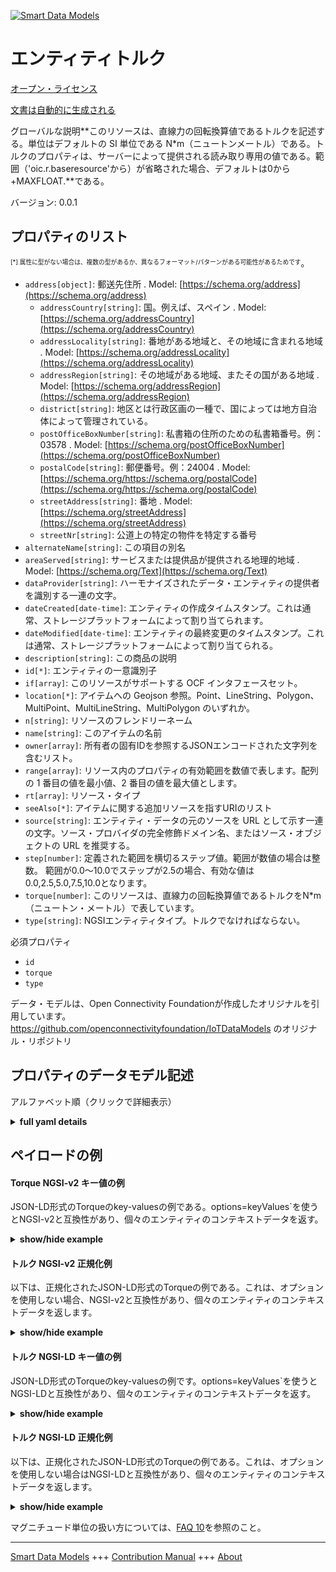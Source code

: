 <!-- 10-Header -->  
[![Smart Data Models](https://smartdatamodels.org/wp-content/uploads/2022/01/SmartDataModels_logo.png "Logo")](https://smartdatamodels.org)  
エンティティトルク  
=========<!-- /10-Header -->  
<!-- 15-License -->  
[オープン・ライセンス](https://github.com/smart-data-models//dataModel.OCF/blob/master/Torque/LICENSE.md)  
[文書は自動的に生成される](https://docs.google.com/presentation/d/e/2PACX-1vTs-Ng5dIAwkg91oTTUdt8ua7woBXhPnwavZ0FxgR8BsAI_Ek3C5q97Nd94HS8KhP-r_quD4H0fgyt3/pub?start=false&loop=false&delayms=3000#slide=id.gb715ace035_0_60)  
<!-- /15-License -->  
<!-- 20-Description -->  
グローバルな説明**このリソースは、直線力の回転換算値であるトルクを記述する。単位はデフォルトの SI 単位である N*m（ニュートンメートル）である。トルクのプロパティは、サーバーによって提供される読み取り専用の値である。範囲（'oic.r.baseresource'から）が省略された場合、デフォルトは0から+MAXFLOAT.**である。  
バージョン: 0.0.1  
<!-- /20-Description -->  
<!-- 30-PropertiesList -->  

## プロパティのリスト  

<sup><sub>[*] 属性に型がない場合は、複数の型があるか、異なるフォーマット/パターンがある可能性があるためです</sub></sup>。  
- `address[object]`: 郵送先住所  . Model: [https://schema.org/address](https://schema.org/address)	- `addressCountry[string]`: 国。例えば、スペイン  . Model: [https://schema.org/addressCountry](https://schema.org/addressCountry)  
	- `addressLocality[string]`: 番地がある地域と、その地域に含まれる地域  . Model: [https://schema.org/addressLocality](https://schema.org/addressLocality)  
	- `addressRegion[string]`: その地域がある地域、またその国がある地域  . Model: [https://schema.org/addressRegion](https://schema.org/addressRegion)  
	- `district[string]`: 地区とは行政区画の一種で、国によっては地方自治体によって管理されている。    
	- `postOfficeBoxNumber[string]`: 私書箱の住所のための私書箱番号。例：03578  . Model: [https://schema.org/postOfficeBoxNumber](https://schema.org/postOfficeBoxNumber)  
	- `postalCode[string]`: 郵便番号。例：24004  . Model: [https://schema.org/https://schema.org/postalCode](https://schema.org/https://schema.org/postalCode)  
	- `streetAddress[string]`: 番地  . Model: [https://schema.org/streetAddress](https://schema.org/streetAddress)  
	- `streetNr[string]`: 公道上の特定の物件を特定する番号    
- `alternateName[string]`: この項目の別名  - `areaServed[string]`: サービスまたは提供品が提供される地理的地域  . Model: [https://schema.org/Text](https://schema.org/Text)- `dataProvider[string]`: ハーモナイズされたデータ・エンティティの提供者を識別する一連の文字。  - `dateCreated[date-time]`: エンティティの作成タイムスタンプ。これは通常、ストレージプラットフォームによって割り当てられます。  - `dateModified[date-time]`: エンティティの最終変更のタイムスタンプ。これは通常、ストレージプラットフォームによって割り当てられる。  - `description[string]`: この商品の説明  - `id[*]`: エンティティの一意識別子  - `if[array]`: このリソースがサポートする OCF インタフェースセット。  - `location[*]`: アイテムへの Geojson 参照。Point、LineString、Polygon、MultiPoint、MultiLineString、MultiPolygon のいずれか。  - `n[string]`: リソースのフレンドリーネーム  - `name[string]`: このアイテムの名前  - `owner[array]`: 所有者の固有IDを参照するJSONエンコードされた文字列を含むリスト。  - `range[array]`: リソース内のプロパティの有効範囲を数値で表します。配列の 1 番目の値を最小値、2 番目の値を最大値とします。  - `rt[array]`: リソース・タイプ  - `seeAlso[*]`: アイテムに関する追加リソースを指すURIのリスト  - `source[string]`: エンティティ・データの元のソースを URL として示す一連の文字。ソース・プロバイダの完全修飾ドメイン名、またはソース・オブジェクトの URL を推奨する。  - `step[number]`: 定義された範囲を横切るステップ値。範囲が数値の場合は整数。  範囲が0.0～10.0でステップが2.5の場合、有効な値は0.0,2.5,5.0,7.5,10.0となります。  - `torque[number]`: このリソースは、直線力の回転換算値であるトルクをN*m（ニュートン・メートル）で表しています。  - `type[string]`: NGSIエンティティタイプ。トルクでなければならない。  <!-- /30-PropertiesList -->  
<!-- 35-RequiredProperties -->  
必須プロパティ  
- `id`  - `torque`  - `type`  <!-- /35-RequiredProperties -->  
<!-- 40-RequiredProperties -->  
データ・モデルは、Open Connectivity Foundationが作成したオリジナルを引用しています。https://github.com/openconnectivityfoundation/IoTDataModels のオリジナル・リポジトリ  
<!-- /40-RequiredProperties -->  
<!-- 50-DataModelHeader -->  
## プロパティのデータモデル記述  
アルファベット順（クリックで詳細表示）  
<!-- /50-DataModelHeader -->  
<!-- 60-ModelYaml -->  
<details><summary><strong>full yaml details</strong></summary>    
```yaml  
Torque:    
  description: 'This Resource describes the torque, which is the rotational equivalent of linear force. The unit, which is the default SI unit, is N*m (Newton metre). The torque Property is a read-only value that is provided by the server. When range (from ''oic.r.baseresource'') is omitted the default is 0 to +MAXFLOAT.'    
  properties:    
    address:    
      description: The mailing address    
      properties:    
        addressCountry:    
          description: 'The country. For example, Spain'    
          type: string    
          x-ngsi:    
            model: https://schema.org/addressCountry    
            type: Property    
        addressLocality:    
          description: 'The locality in which the street address is, and which is in the region'    
          type: string    
          x-ngsi:    
            model: https://schema.org/addressLocality    
            type: Property    
        addressRegion:    
          description: 'The region in which the locality is, and which is in the country'    
          type: string    
          x-ngsi:    
            model: https://schema.org/addressRegion    
            type: Property    
        district:    
          description: 'A district is a type of administrative division that, in some countries, is managed by the local government'    
          type: string    
          x-ngsi:    
            type: Property    
        postOfficeBoxNumber:    
          description: 'The post office box number for PO box addresses. For example, 03578'    
          type: string    
          x-ngsi:    
            model: https://schema.org/postOfficeBoxNumber    
            type: Property    
        postalCode:    
          description: 'The postal code. For example, 24004'    
          type: string    
          x-ngsi:    
            model: https://schema.org/https://schema.org/postalCode    
            type: Property    
        streetAddress:    
          description: The street address    
          type: string    
          x-ngsi:    
            model: https://schema.org/streetAddress    
            type: Property    
        streetNr:    
          description: Number identifying a specific property on a public street    
          type: string    
          x-ngsi:    
            type: Property    
      type: object    
      x-ngsi:    
        model: https://schema.org/address    
        type: Property    
    alternateName:    
      description: An alternative name for this item    
      type: string    
      x-ngsi:    
        type: Property    
    areaServed:    
      description: The geographic area where a service or offered item is provided    
      type: string    
      x-ngsi:    
        model: https://schema.org/Text    
        type: Property    
    dataProvider:    
      description: A sequence of characters identifying the provider of the harmonised data entity    
      type: string    
      x-ngsi:    
        type: Property    
    dateCreated:    
      description: Entity creation timestamp. This will usually be allocated by the storage platform    
      format: date-time    
      type: string    
      x-ngsi:    
        type: Property    
    dateModified:    
      description: Timestamp of the last modification of the entity. This will usually be allocated by the storage platform    
      format: date-time    
      type: string    
      x-ngsi:    
        type: Property    
    description:    
      description: A description of this item    
      type: string    
      x-ngsi:    
        type: Property    
    id:    
      anyOf:    
        - description: Identifier format of any NGSI entity    
          maxLength: 256    
          minLength: 1    
          pattern: ^[\w\-\.\{\}\$\+\*\[\]`|~^@!,:\\]+$    
          type: string    
          x-ngsi:    
            type: Property    
        - description: Identifier format of any NGSI entity    
          format: uri    
          type: string    
          x-ngsi:    
            type: Property    
      description: Unique identifier of the entity    
      x-ngsi:    
        type: Property    
    if:    
      description: The OCF Interface set supported by this Resource    
      items:    
        enum:    
          - oic.if.s    
          - oic.if.baseline    
        type: string    
      minItems: 1    
      readOnly: true    
      type: array    
      uniqueItems: true    
      x-ngsi:    
        type: Property    
    location:    
      description: 'Geojson reference to the item. It can be Point, LineString, Polygon, MultiPoint, MultiLineString or MultiPolygon'    
      oneOf:    
        - description: Geojson reference to the item. Point    
          properties:    
            bbox:    
              items:    
                type: number    
              minItems: 4    
              type: array    
            coordinates:    
              items:    
                type: number    
              minItems: 2    
              type: array    
            type:    
              enum:    
                - Point    
              type: string    
          required:    
            - type    
            - coordinates    
          title: GeoJSON Point    
          type: object    
          x-ngsi:    
            type: GeoProperty    
        - description: Geojson reference to the item. LineString    
          properties:    
            bbox:    
              items:    
                type: number    
              minItems: 4    
              type: array    
            coordinates:    
              items:    
                items:    
                  type: number    
                minItems: 2    
                type: array    
              minItems: 2    
              type: array    
            type:    
              enum:    
                - LineString    
              type: string    
          required:    
            - type    
            - coordinates    
          title: GeoJSON LineString    
          type: object    
          x-ngsi:    
            type: GeoProperty    
        - description: Geojson reference to the item. Polygon    
          properties:    
            bbox:    
              items:    
                type: number    
              minItems: 4    
              type: array    
            coordinates:    
              items:    
                items:    
                  items:    
                    type: number    
                  minItems: 2    
                  type: array    
                minItems: 4    
                type: array    
              type: array    
            type:    
              enum:    
                - Polygon    
              type: string    
          required:    
            - type    
            - coordinates    
          title: GeoJSON Polygon    
          type: object    
          x-ngsi:    
            type: GeoProperty    
        - description: Geojson reference to the item. MultiPoint    
          properties:    
            bbox:    
              items:    
                type: number    
              minItems: 4    
              type: array    
            coordinates:    
              items:    
                items:    
                  type: number    
                minItems: 2    
                type: array    
              type: array    
            type:    
              enum:    
                - MultiPoint    
              type: string    
          required:    
            - type    
            - coordinates    
          title: GeoJSON MultiPoint    
          type: object    
          x-ngsi:    
            type: GeoProperty    
        - description: Geojson reference to the item. MultiLineString    
          properties:    
            bbox:    
              items:    
                type: number    
              minItems: 4    
              type: array    
            coordinates:    
              items:    
                items:    
                  items:    
                    type: number    
                  minItems: 2    
                  type: array    
                minItems: 2    
                type: array    
              type: array    
            type:    
              enum:    
                - MultiLineString    
              type: string    
          required:    
            - type    
            - coordinates    
          title: GeoJSON MultiLineString    
          type: object    
          x-ngsi:    
            type: GeoProperty    
        - description: Geojson reference to the item. MultiLineString    
          properties:    
            bbox:    
              items:    
                type: number    
              minItems: 4    
              type: array    
            coordinates:    
              items:    
                items:    
                  items:    
                    items:    
                      type: number    
                    minItems: 2    
                    type: array    
                  minItems: 4    
                  type: array    
                type: array    
              type: array    
            type:    
              enum:    
                - MultiPolygon    
              type: string    
          required:    
            - type    
            - coordinates    
          title: GeoJSON MultiPolygon    
          type: object    
          x-ngsi:    
            type: GeoProperty    
      x-ngsi:    
        type: GeoProperty    
    n:    
      description: Friendly name of the Resource    
      maxLength: 64    
      readOnly: true    
      type: string    
      x-ngsi:    
        type: Property    
    name:    
      description: The name of this item    
      type: string    
      x-ngsi:    
        type: Property    
    owner:    
      description: A List containing a JSON encoded sequence of characters referencing the unique Ids of the owner(s)    
      items:    
        anyOf:    
          - description: Identifier format of any NGSI entity    
            maxLength: 256    
            minLength: 1    
            pattern: ^[\w\-\.\{\}\$\+\*\[\]`|~^@!,:\\]+$    
            type: string    
            x-ngsi:    
              type: Property    
          - description: Identifier format of any NGSI entity    
            format: uri    
            type: string    
            x-ngsi:    
              type: Property    
        description: Unique identifier of the entity    
        x-ngsi:    
          type: Property    
      type: array    
      x-ngsi:    
        type: Property    
    range:    
      description: 'The valid range for the Property in the Resource as a number. The first value in the array is the minimum value, the second value in the array is the maximum value'    
      items:    
        type: number    
      maxItems: 2    
      minItems: 2    
      readOnly: true    
      type: array    
      x-ngsi:    
        type: Property    
    rt:    
      description: The Resource Type    
      items:    
        enum:    
          - oic.r.torque    
        type: string    
      minItems: 1    
      readOnly: true    
      type: array    
      uniqueItems: true    
      x-ngsi:    
        type: Property    
    seeAlso:    
      description: list of uri pointing to additional resources about the item    
      oneOf:    
        - items:    
            format: uri    
            type: string    
          minItems: 1    
          type: array    
        - format: uri    
          type: string    
      x-ngsi:    
        type: Property    
    source:    
      description: 'A sequence of characters giving the original source of the entity data as a URL. Recommended to be the fully qualified domain name of the source provider, or the URL to the source object'    
      type: string    
      x-ngsi:    
        type: Property    
    step:    
      description: 'Step value across the defined range an integer when the range is a number.  This is the increment for valid values across the range; so if range is 0.0..10.0 and step is 2.5 then valid values are 0.0,2.5,5.0,7.5,10.0'    
      readOnly: true    
      type: number    
      x-ngsi:    
        type: Property    
    torque:    
      description: 'This Resource describes the torque, which is the rotational equivalent of linear force, in N*m (Newton metre)'    
      minimum: 0.0    
      readOnly: true    
      type: number    
      x-ngsi:    
        type: Property    
    type:    
      description: NGSI entity type. It has to be Torque    
      enum:    
        - Torque    
      type: string    
      x-ngsi:    
        type: Property    
  required:    
    - torque    
    - id    
    - type    
  type: object    
  x-derived-from: https://raw.githubusercontent.com/openconnectivityfoundation/IoTDataModels/master/Torque.swagger.json    
  x-disclaimer: 'Redistribution and use in source and binary forms, with or without modification, are permitted  provided that the license conditions are met. Copyleft (c) 2022 Contributors to Smart Data Models Program'    
  x-license-url: https://github.com/smart-data-models/dataModel.OCF/blob/master/Torque/LICENSE.md    
  x-model-schema: https://smart-data-models.github.io/dataModel.OCF/Torque/schema.json    
  x-model-tags: OCF    
  x-version: 0.0.1    
```  
</details>    
<!-- /60-ModelYaml -->  
<!-- 70-MiddleNotes -->  
<!-- /70-MiddleNotes -->  
<!-- 80-Examples -->  
## ペイロードの例  
#### Torque NGSI-v2 キー値の例  
JSON-LD形式のTorqueのkey-valuesの例である。options=keyValues`を使うとNGSI-v2と互換性があり、個々のエンティティのコンテキストデータを返す。  
<details><summary><strong>show/hide example</strong></summary>    
```json  
{  
    "id": "urn:ngsi-ld:Torque:id:GOML:64303921",  
    "dateCreated": "2007-03-08T15:05:03Z",  
    "dateModified": "1980-04-19T10:28:10Z",  
    "source": "Work chance image quite there many true follow.",  
    "name": "Along chance either six success on. At be than always different American address. Former claim chance prevent",  
    "alternateName": "Off question source. Wrong section town deal movemen",  
    "description": "Now four management energy stay significant his. Artist ",  
    "dataProvider": "Indi",  
    "owner": [  
        "urn:ngsi-ld:Torque:items:PYEA:60976701",  
        "urn:ngsi-ld:Torque:items:GMZY:09925185"  
    ],  
    "seeAlso": [  
        "urn:ngsi-ld:Torque:items:VWTJ:71097951"  
    ],  
    "location": {  
        "type": "Point",  
        "coordinates": [  
            -55.8794045,  
            28.115695  
        ]  
    },  
    "address": {  
        "streetAddress": "Million size country site. He couple ground place what top.",  
        "addressLocality": "Effo",  
        "addressRegion": "Recognize information figure box international not type. Indeed between similar safe. Social issue indicate. Try while reveal bad audience grow ahead.",  
        "addressCountry": "Act window standard audience. Debat",  
        "postalCode": "Cost both general where. Agreement decade friend which.",  
        "postOfficeBoxNumber": "Player contain year bill ok choose today. Source firm drug senior.",  
        "streetNr": "Information animal car after back available. Federal indicate unit opportunity fear great.",  
        "district": "Plan PM more heavy "  
    },  
    "areaServed": "Painting child reflect up control instead company. Futur",  
    "torque": 285.9,  
    "rt": [  
        "oic.r.torque"  
    ],  
    "n": "Interview carry build impr",  
    "if": [  
        "oic.if.baseline"  
    ],  
    "range": [  
        421.9,  
        523.8  
    ],  
    "step": 857.2,  
    "type": "Torque"  
}  
```  
</details>  
#### トルク NGSI-v2 正規化例  
以下は、正規化されたJSON-LD形式のTorqueの例である。これは、オプションを使用しない場合、NGSI-v2と互換性があり、個々のエンティティのコンテキストデータを返します。  
<details><summary><strong>show/hide example</strong></summary>    
```json  
{  
    "id": "urn:ngsi-ld:Torque:id:GOML:64303921",  
    "dateCreated": {  
        "type": "DateTime",  
        "value": "2007-03-08T15:05:03Z"  
    },  
    "dateModified": {  
        "type": "DateTime",  
        "value": "1980-04-19T10:28:10Z"  
    },  
    "source": {  
        "type": "Text",  
        "value": "Work chance image quite there many true follow."  
    },  
    "name": {  
        "type": "Text",  
        "value": "Along chance either six success on. At be than always different American address. Former claim chance prevent"  
    },  
    "alternateName": {  
        "type": "Text",  
        "value": "Off question source. Wrong section town deal movemen"  
    },  
    "description": {  
        "type": "Text",  
        "value": "Now four management energy stay significant his. Artist "  
    },  
    "dataProvider": {  
        "type": "Text",  
        "value": "Indi"  
    },  
    "owner": {  
        "type": "StructuredValue",  
        "value": [  
            "urn:ngsi-ld:Torque:items:PYEA:60976701",  
            "urn:ngsi-ld:Torque:items:GMZY:09925185"  
        ]  
    },  
    "seeAlso": {  
        "type": "StructuredValue",  
        "value": [  
            "urn:ngsi-ld:Torque:items:VWTJ:71097951"  
        ]  
    },  
    "location": {  
        "type": "geo:json",  
        "value": {  
            "type": "Point",  
            "coordinates": [  
                -55.8794045,  
                28.115695  
            ]  
        }  
    },  
    "address": {  
        "type": "StructuredValue",  
        "value": {  
            "streetAddress": "Million size country site. He couple ground place what top.",  
            "addressLocality": "Effo",  
            "addressRegion": "Recognize information figure box international not type. Indeed between similar safe. Social issue indicate. Try while reveal bad audience grow ahead.",  
            "addressCountry": "Act window standard audience. Debat",  
            "postalCode": "Cost both general where. Agreement decade friend which.",  
            "postOfficeBoxNumber": "Player contain year bill ok choose today. Source firm drug senior.",  
            "streetNr": "Information animal car after back available. Federal indicate unit opportunity fear great.",  
            "district": "Plan PM more heavy "  
        }  
    },  
    "areaServed": {  
        "type": "Text",  
        "value": "Painting child reflect up control instead company. Futur"  
    },  
    "torque": {  
        "type": "Number",  
        "value": 285.9  
    },  
    "rt": {  
        "type": "StructuredValue",  
        "value": [  
            "oic.r.torque"  
        ]  
    },  
    "n": {  
        "type": "Text",  
        "value": "Interview carry build impr"  
    },  
    "if": {  
        "type": "StructuredValue",  
        "value": [  
            "oic.if.baseline"  
        ]  
    },  
    "range": {  
        "type": "StructuredValue",  
        "value": [  
            421.9,  
            523.8  
        ]  
    },  
    "step": {  
        "type": "Number",  
        "value": 857.2  
    },  
    "type": "Torque"  
}  
```  
</details>  
#### トルク NGSI-LD キー値の例  
JSON-LD形式のTorqueのkey-valuesの例です。options=keyValues`を使うとNGSI-LDと互換性があり、個々のエンティティのコンテキストデータを返す。  
<details><summary><strong>show/hide example</strong></summary>    
```json  
{  
    "id": "urn:ngsi-ld:Torque:id:GOML:64303921",  
    "dateCreated": "2007-03-08T15:05:03Z",  
    "dateModified": "1980-04-19T10:28:10Z",  
    "source": "Work chance image quite there many true follow.",  
    "name": "Along chance either six success on. At be than always different American address. Former claim chance prevent",  
    "alternateName": "Off question source. Wrong section town deal movemen",  
    "description": "Now four management energy stay significant his. Artist ",  
    "dataProvider": "Indi",  
    "owner": [  
        "urn:ngsi-ld:Torque:items:PYEA:60976701",  
        "urn:ngsi-ld:Torque:items:GMZY:09925185"  
    ],  
    "seeAlso": [  
        "urn:ngsi-ld:Torque:items:VWTJ:71097951"  
    ],  
    "location": {  
        "type": "Point",  
        "coordinates": [  
            -55.8794045,  
            28.115695  
        ]  
    },  
    "address": {  
        "streetAddress": "Million size country site. He couple ground place what top.",  
        "addressLocality": "Effo",  
        "addressRegion": "Recognize information figure box international not type. Indeed between similar safe. Social issue indicate. Try while reveal bad audience grow ahead.",  
        "addressCountry": "Act window standard audience. Debat",  
        "postalCode": "Cost both general where. Agreement decade friend which.",  
        "postOfficeBoxNumber": "Player contain year bill ok choose today. Source firm drug senior.",  
        "streetNr": "Information animal car after back available. Federal indicate unit opportunity fear great.",  
        "district": "Plan PM more heavy "  
    },  
    "areaServed": "Painting child reflect up control instead company. Futur",  
    "torque": 285.9,  
    "rt": [  
        "oic.r.torque"  
    ],  
    "n": "Interview carry build impr",  
    "if": [  
        "oic.if.baseline"  
    ],  
    "range": [  
        421.9,  
        523.8  
    ],  
    "step": 857.2,  
    "type": "Torque",  
    "@context": [  
        "https://smartdatamodels.org/context.jsonld"  
    ]  
}  
```  
</details>  
#### トルク NGSI-LD 正規化例  
以下は、正規化されたJSON-LD形式のTorqueの例である。これは、オプションを使用しない場合はNGSI-LDと互換性があり、個々のエンティティのコンテキストデータを返します。  
<details><summary><strong>show/hide example</strong></summary>    
```json  
{  
    "id": "urn:ngsi-ld:Torque:id:GOML:64303921",  
    "dateCreated": {  
        "type": "Property",  
        "value": {  
            "@type": "DateTime",  
            "@value": "2007-03-08T15:05:03Z"  
        }  
    },  
    "dateModified": {  
        "type": "Property",  
        "value": {  
            "@type": "DateTime",  
            "@value": "1980-04-19T10:28:10Z"  
        }  
    },  
    "source": {  
        "type": "Property",  
        "value": "Work chance image quite there many true follow."  
    },  
    "name": {  
        "type": "Property",  
        "value": "Along chance either six success on. At be than always different American address. Former claim chance prevent"  
    },  
    "alternateName": {  
        "type": "Property",  
        "value": "Off question source. Wrong section town deal movemen"  
    },  
    "description": {  
        "type": "Property",  
        "value": "Now four management energy stay significant his. Artist "  
    },  
    "dataProvider": {  
        "type": "Property",  
        "value": "Indi"  
    },  
    "owner": {  
        "type": "Property",  
        "value": [  
            "urn:ngsi-ld:Torque:items:PYEA:60976701",  
            "urn:ngsi-ld:Torque:items:GMZY:09925185"  
        ]  
    },  
    "seeAlso": {  
        "type": "Property",  
        "value": [  
            "urn:ngsi-ld:Torque:items:VWTJ:71097951"  
        ]  
    },  
    "location": {  
        "type": "GeoProperty",  
        "value": {  
            "type": "Point",  
            "coordinates": [  
                -55.8794045,  
                28.115695  
            ]  
        }  
    },  
    "address": {  
        "type": "Property",  
        "value": {  
            "streetAddress": "Million size country site. He couple ground place what top.",  
            "addressLocality": "Effo",  
            "addressRegion": "Recognize information figure box international not type. Indeed between similar safe. Social issue indicate. Try while reveal bad audience grow ahead.",  
            "addressCountry": "Act window standard audience. Debat",  
            "postalCode": "Cost both general where. Agreement decade friend which.",  
            "postOfficeBoxNumber": "Player contain year bill ok choose today. Source firm drug senior.",  
            "streetNr": "Information animal car after back available. Federal indicate unit opportunity fear great.",  
            "district": "Plan PM more heavy "  
        }  
    },  
    "areaServed": {  
        "type": "Property",  
        "value": "Painting child reflect up control instead company. Futur"  
    },  
    "torque": {  
        "type": "Property",  
        "value": 285.9  
    },  
    "rt": {  
        "type": "Property",  
        "value": [  
            "oic.r.torque"  
        ]  
    },  
    "n": {  
        "type": "Property",  
        "value": "Interview carry build impr"  
    },  
    "if": {  
        "type": "Property",  
        "value": [  
            "oic.if.baseline"  
        ]  
    },  
    "range": {  
        "type": "Property",  
        "value": [  
            421.9,  
            523.8  
        ]  
    },  
    "step": {  
        "type": "Property",  
        "value": 857.2  
    },  
    "type": "Torque",  
    "@context": [  
        "https://smartdatamodels.org/context.jsonld"  
    ]  
}  
```  
</details><!-- /80-Examples -->  
<!-- 90-FooterNotes -->  
<!-- /90-FooterNotes -->  
<!-- 95-Units -->  
マグニチュード単位の扱い方については、[FAQ 10](https://smartdatamodels.org/index.php/faqs/)を参照のこと。  
<!-- /95-Units -->  
<!-- 97-LastFooter -->  
---  
[Smart Data Models](https://smartdatamodels.org) +++ [Contribution Manual](https://bit.ly/contribution_manual) +++ [About](https://bit.ly/Introduction_SDM)<!-- /97-LastFooter -->  
